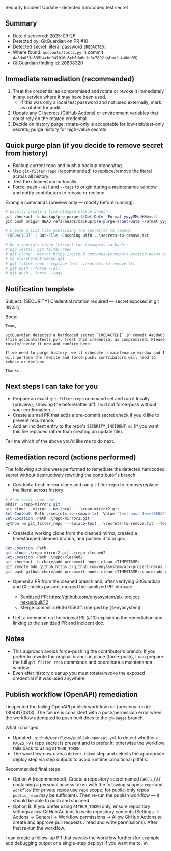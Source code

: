 Security Incident Update - detected hardcoded test secret

Summary
-------
- Date discovered: 2025-09-26
- Detected by: GitGuardian on PR #10
- Detected secret: literal password `[REDACTED]`
- Where found: `accounts/tests.py` in commit `4a8da053a535b4cbe941010a5cb6da6e1c8c7892` (short: `4a8da05`)
- GitGuardian finding id: 20808320

Immediate remediation (recommended)
----------------------------------
1) Treat the credential as compromised and rotate or revoke it immediately in any service where it may have been used.
   - If this was only a local test password and not used externally, mark as rotated for audit.
2) Update any CI secrets (GitHub Actions) or environment variables that could rely on the rotated credential.
3) Decide on history purge: rotate-only is acceptable for low-risk/test-only secrets; purge history for high-value secrets.

Quick purge plan (if you decide to remove secret from history)
-------------------------------------------------------------
- Backup current repo and push a backup branch/tag.
- Use `git-filter-repo` (recommended) to replace/remove the literal across all history.
- Test the cleaned mirror locally.
- Force-push `--all` and `--tags` to origin during a maintenance window and notify contributors to rebase or reclone.

Example commands (preview only — modify before running):

```powershell
# Locally create a time-stamped backup branch
git checkout -b backup/pre-purge-$(Get-Date -Format yyyyMMddHHmmss)
git push origin HEAD:refs/heads/backup/pre-purge-$(Get-Date -Format yyyyMMddHHmmss)

# Create a list file containing the secret(s) to remove
"[REDACTED]" | Out-File -Encoding utf8 ..\secrets-to-remove.txt

# On a separate clone (mirror) run (examples in bash):
# pip install git-filter-repo
# git clone --mirror https://github.com/enyasystem/alx-project-nexus.git
# cd alx-project-nexus.git
# git filter-repo --replace-text ../secrets-to-remove.txt
# git push --force --all
# git push --force --tags
```

Notification template
---------------------
Subject: [SECURITY] Credential rotation required — secret exposed in git history

Body:

```
Team,

GitGuardian detected a hardcoded secret `[REDACTED]` in commit 4a8da05 (file accounts/tests.py). Treat this credential as compromised. Please rotate/revoke it now and confirm here.

If we need to purge history, we'll schedule a maintenance window and I will perform the rewrite and force-push; contributors will need to rebase or reclone.

Thanks.
```

Next steps I can take for you
----------------------------
- Prepare an exact `git-filter-repo` command set and run it locally (preview), showing the before/after diff. I will not force-push without your confirmation.
- Create a small PR that adds a pre-commit secret check if you'd like to prevent recurrence.
- Add an incident entry to the repo's `SECURITY_INCIDENT.md` (if you want this file replaced rather than creating an update file).

Tell me which of the above you'd like me to do next.

Remediation record (actions performed)
-------------------------------------
The following actions were performed to remediate the detected hardcoded secret without destructively rewriting the contributor's branch.

- Created a fresh mirror clone and ran git-filter-repo to remove/replace the literal across history:

```powershell
# From local repo root
mkdir .\repo-mirror2.git
git clone --mirror --no-local . .\repo-mirror2.git
Set-Content -Path .\secrets-to-remove.txt -Value "test-pass-1==>[REDACTED]"
Set-Location -Path .\repo-mirror2.git
python -m git_filter_repo --replace-text ..\secrets-to-remove.txt --force
```

- Created a working clone from the cleaned mirror, created a timestamped cleaned branch, and pushed it to origin:

```powershell
Set-Location -Path ..
git clone .\repo-mirror2.git .\repo-cleaned2
Set-Location -Path .\repo-cleaned2
git checkout -b chore/add-precommit-hooks-clean-<TIMESTAMP>
git remote add github https://github.com/enyasystem/alx-project-nexus.git
git push github chore/add-precommit-hooks-clean-<TIMESTAMP>:chore/add-precommit-hooks-clean-<TIMESTAMP>
```

- Opened a PR from the cleaned branch and, after verifying GitGuardian and CI checks passed, merged the sanitized PR into `main`.

   - Sanitized PR: https://github.com/enyasystem/alx-project-nexus/pull/12
   - Merge commit: c963671583f1 (merged by @enyasystem)

- I left a comment on the original PR (#10) explaining the remediation and linking to the sanitized PR and incident doc.

Notes
-----
- This approach avoids force-pushing the contributor's branch. If you prefer to rewrite the original branch in place (force-push), I can prepare the full `git-filter-repo` commands and coordinate a maintenance window.
- Even after history cleanup you must rotate/revoke the exposed credential if it was used anywhere.

Publish workflow (OpenAPI) remediation
-------------------------------------
I inspected the failing OpenAPI publish workflow run (previous run id: 18044170813). The failure is consistent with a push/permission error when the workflow attempted to push built docs to the `gh-pages` branch.

What I changed
- Updated `.github/workflows/publish-openapi.yml` to detect whether a `PAGES_PAT` repo secret is present and to prefer it; otherwise the workflow falls back to using `GITHUB_TOKEN`.
- The workflow now uses a `detect-token` step and selects the appropriate deploy step via step outputs to avoid runtime conditional pitfalls.

Recommended final steps
- Option A (recommended): Create a repository secret named `PAGES_PAT` containing a personal access token with the following scopes: `repo` and `workflow` (for private repos use `repo` scope; for public-only repos `public_repo` may be sufficient). Then re-run the publish workflow — it should be able to push and succeed.
- Option B: If you prefer using `GITHUB_TOKEN` only, ensure repository settings allow GitHub Actions to write repository contents (Settings → Actions → General → Workflow permissions → Allow GitHub Actions to create and approve pull requests / read and write permissions). After that re-run the workflow.

I can create a follow-up PR that tweaks the workflow further (for example add debugging output or a single-step deploy) if you want me to.
\n